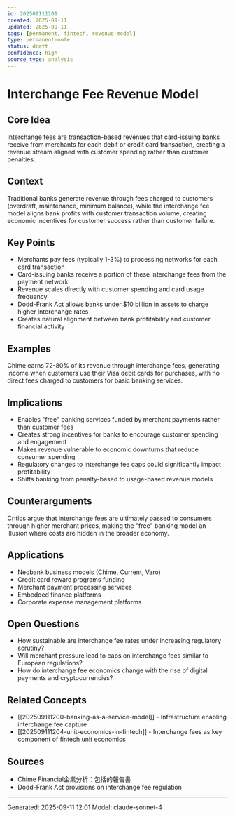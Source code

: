 ```yaml
---
id: 202509111201
created: 2025-09-11
updated: 2025-09-11
tags: [permanent, fintech, revenue-model]
type: permanent-note
status: draft
confidence: high
source_type: analysis
---
```


# Interchange Fee Revenue Model

## Core Idea
Interchange fees are transaction-based revenues that card-issuing banks receive from merchants for each debit or credit card transaction, creating a revenue stream aligned with customer spending rather than customer penalties.

## Context
Traditional banks generate revenue through fees charged to customers (overdraft, maintenance, minimum balance), while the interchange fee model aligns bank profits with customer transaction volume, creating economic incentives for customer success rather than customer failure.

## Key Points
- Merchants pay fees (typically 1-3%) to processing networks for each card transaction
- Card-issuing banks receive a portion of these interchange fees from the payment network
- Revenue scales directly with customer spending and card usage frequency
- Dodd-Frank Act allows banks under $10 billion in assets to charge higher interchange rates
- Creates natural alignment between bank profitability and customer financial activity

## Examples
Chime earns 72-80% of its revenue through interchange fees, generating income when customers use their Visa debit cards for purchases, with no direct fees charged to customers for basic banking services.

## Implications
- Enables "free" banking services funded by merchant payments rather than customer fees
- Creates strong incentives for banks to encourage customer spending and engagement
- Makes revenue vulnerable to economic downturns that reduce consumer spending
- Regulatory changes to interchange fee caps could significantly impact profitability
- Shifts banking from penalty-based to usage-based revenue models

## Counterarguments
Critics argue that interchange fees are ultimately passed to consumers through higher merchant prices, making the "free" banking model an illusion where costs are hidden in the broader economy.

## Applications
- Neobank business models (Chime, Current, Varo)
- Credit card reward programs funding
- Merchant payment processing services
- Embedded finance platforms
- Corporate expense management platforms

## Open Questions
- How sustainable are interchange fee rates under increasing regulatory scrutiny?
- Will merchant pressure lead to caps on interchange fees similar to European regulations?
- How do interchange fee economics change with the rise of digital payments and cryptocurrencies?

## Related Concepts
- [[202509111200-banking-as-a-service-model]] - Infrastructure enabling interchange fee capture
- [[202509111204-unit-economics-in-fintech]] - Interchange fees as key component of fintech unit economics

## Sources
- Chime Financial企業分析：包括的報告書
- Dodd-Frank Act provisions on interchange fee regulation

---
Generated: 2025-09-11 12:01
Model: claude-sonnet-4